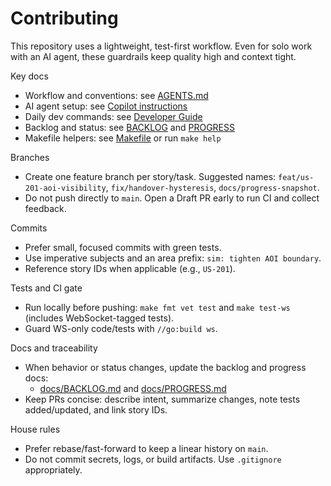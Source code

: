 # Contributing

This repository uses a lightweight, test-first workflow. Even for solo work with an AI agent, these guardrails keep quality high and context tight.

Key docs
- Workflow and conventions: see [AGENTS.md](../AGENTS.md)
- AI agent setup: see [Copilot instructions](copilot-instructions.md)
- Daily dev commands: see [Developer Guide](docs/development/developer-guide.md)
- Backlog and status: see [BACKLOG](../docs/process/BACKLOG.md) and [PROGRESS](../docs/process/PROGRESS.md)
- Makefile helpers: see [Makefile](../Makefile) or run `make help`

Branches
- Create one feature branch per story/task. Suggested names: `feat/us-201-aoi-visibility`, `fix/handover-hysteresis`, `docs/progress-snapshot`.
- Do not push directly to `main`. Open a Draft PR early to run CI and collect feedback.

Commits
- Prefer small, focused commits with green tests.
- Use imperative subjects and an area prefix: `sim: tighten AOI boundary`.
- Reference story IDs when applicable (e.g., `US-201`).

Tests and CI gate
- Run locally before pushing: `make fmt vet test` and `make test-ws` (includes WebSocket-tagged tests).
- Guard WS-only code/tests with `//go:build ws`.

Docs and traceability
- When behavior or status changes, update the backlog and progress docs:
  - [docs/BACKLOG.md](../docs/BACKLOG.md) and [docs/PROGRESS.md](../docs/PROGRESS.md)
- Keep PRs concise: describe intent, summarize changes, note tests added/updated, and link story IDs.

House rules
- Prefer rebase/fast-forward to keep a linear history on `main`.
- Do not commit secrets, logs, or build artifacts. Use `.gitignore` appropriately.
